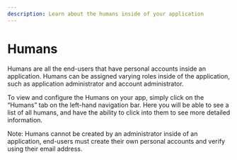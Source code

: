 ```yaml
---
description: Learn about the humans inside of your application
---
```


# Humans

Humans are all the end-users that have personal accounts inside an application. Humans can be assigned varying roles inside of the application, such as application administrator and account administrator.

To view and configure the Humans on your app, simply click on the “Humans” tab on the left-hand navigation bar. Here you will be able to see a list of all humans, and have the ability to click into them to see more detailed information.

Note: Humans cannot be created by an administrator inside of an application, end-users must create their own personal accounts and verify using their email address.
